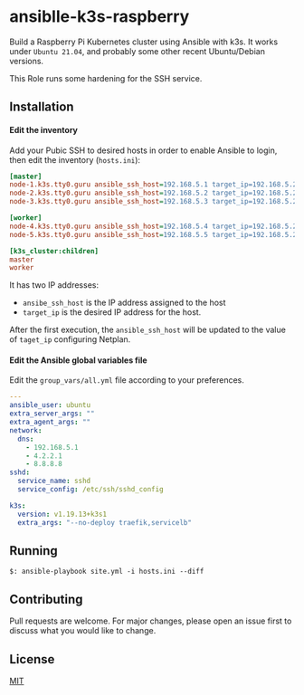 # ansiblle-k3s-raspberry

Build a Raspberry Pi Kubernetes cluster using Ansible with k3s. It works under `Ubuntu 21.04`, and probably some other recent Ubuntu/Debian versions.

This Role runs some hardening for the SSH service.

## Installation

#### Edit the inventory

Add your Pubic SSH to desired hosts in order to enable Ansible to login, then edit the inventory (`hosts.ini`):

```ini
[master]
node-1.k3s.tty0.guru ansible_ssh_host=192.168.5.1 target_ip=192.168.5.201/24
node-2.k3s.tty0.guru ansible_ssh_host=192.168.5.2 target_ip=192.168.5.202/24
node-3.k3s.tty0.guru ansible_ssh_host=192.168.5.3 target_ip=192.168.5.203/24

[worker]
node-4.k3s.tty0.guru ansible_ssh_host=192.168.5.4 target_ip=192.168.5.204/24
node-5.k3s.tty0.guru ansible_ssh_host=192.168.5.5 target_ip=192.168.5.205/24

[k3s_cluster:children]
master
worker
```
It has two IP addresses:
* `ansibe_ssh_host` is the IP address assigned to the host
* `target_ip` is the desired IP address for the host.

After the first execution, the `ansible_ssh_host` will be updated to the value of `taget_ip` configuring Netplan.

#### Edit the Ansible global variables file

Edit the `group_vars/all.yml` file according to your preferences.

```yaml
---
ansible_user: ubuntu
extra_server_args: ""
extra_agent_args: ""
network:
  dns:
    - 192.168.5.1
    - 4.2.2.1
    - 8.8.8.8
sshd:
  service_name: sshd
  service_config: /etc/ssh/sshd_config

k3s:
  version: v1.19.13+k3s1
  extra_args: "--no-deploy traefik,servicelb"
```
## Running

```shell
$: ansible-playbook site.yml -i hosts.ini --diff
```

## Contributing
Pull requests are welcome. For major changes, please open an issue first to discuss what you would like to change.

## License
[MIT](https://choosealicense.com/licenses/mit/)
